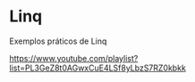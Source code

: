 # Linq
Exemplos práticos de Linq

https://www.youtube.com/playlist?list=PL3GeZ8t0AGwxCuE4LSf8yLbzS7RZ0kbkk
